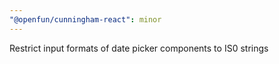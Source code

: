```yaml
---
"@openfun/cunningham-react": minor
---
```


Restrict input formats of date picker components to IS0 strings
